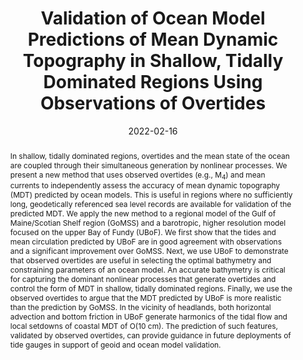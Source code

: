 ---
title: "Validation of Ocean Model Predictions of Mean Dynamic Topography in Shallow, Tidally Dominated Regions Using Observations of Overtides"
authors:
- "**Renkl, C.**"
- "Thompson, K.R."
author_notes:

date: "2022-02-16"
doi: ""

# Schedule page publish date (NOT publication's date).
publishDate:

# Publication type.
# Accepts a single type but formatted as a YAML list (for Hugo requirements).
# Enter a publication type from the CSL standard.
publication_types: ["article-journal"]

# Publication name and optional abbreviated publication name.
publication: "*Journal of Geophysical Research, 127*(3), e2021JC018095. https://doi.org/10.1029/2021JC018095"
publication_short:

abstract: In shallow, tidally dominated regions, overtides and the mean state of the ocean are coupled through their simultaneous generation by nonlinear processes. We present a new method that uses observed overtides (e.g., M<sub>4</sub>) and mean currents to independently assess the accuracy of mean dynamic topography (MDT) predicted by ocean models. This is useful in regions where no sufficiently long, geodetically referenced sea level records are available for validation of the predicted MDT. We apply the new method to a regional model of the Gulf of Maine/Scotian Shelf region (GoMSS) and a barotropic, higher resolution model focused on the upper Bay of Fundy (UBoF). We first show that the tides and mean circulation predicted by UBoF are in good agreement with observations and a significant improvement over GoMSS. Next, we use UBoF to demonstrate that observed overtides are useful in selecting the optimal bathymetry and constraining parameters of an ocean model. An accurate bathymetry is critical for capturing the dominant nonlinear processes that generate overtides and control the form of MDT in shallow, tidally dominated regions. Finally, we use the observed overtides to argue that the MDT predicted by UBoF is more realistic than the prediction by GoMSS. In the vicinity of headlands, both horizontal advection and bottom friction in UBoF generate harmonics of the tidal flow and local setdowns of coastal MDT of O(10 cm). The prediction of such features, validated by observed overtides, can provide guidance in future deployments of tide gauges in support of geoid and ocean model validation.

# Summary. An optional shortened abstract.
summary:

tags:

featured: false

# links:
# - name: ""
#   url: ""
url_pdf:
url_code:
url_dataset: ''
url_poster: ''
url_project: ''
url_slides: ''
url_source: ''
url_video: ''

# Featured image
# To use, add an image named `featured.jpg/png` to your page's folder. 
image:
  caption:
  focal_point: ""
  preview_only: false

# Associated Projects (optional).
#   Associate this publication with one or more of your projects.
#   Simply enter your project's folder or file name without extension.
#   E.g. `internal-project` references `content/project/internal-project/index.md`.
#   Otherwise, set `projects: []`.
projects: []

# Slides (optional).
#   Associate this publication with Markdown slides.
#   Simply enter your slide deck's filename without extension.
#   E.g. `slides: "example"` references `content/slides/example/index.md`.
#   Otherwise, set `slides: ""`.
slides:

profile: false
---
